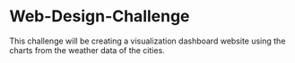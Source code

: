 # Web-Design-Challenge

This challenge will be creating a visualization dashboard website using the charts from the weather data of the cities.
